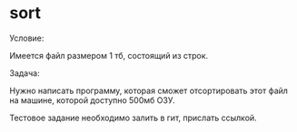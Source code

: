 # sort
Условие:

Имеется файл размером 1 тб, состоящий из строк. 


Задача:

Нужно написать программу, которая сможет отсортировать этот файл на машине, которой
доступно 500мб ОЗУ.

Тестовое задание необходимо залить в гит, прислать ссылкой.

















